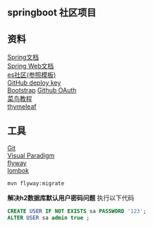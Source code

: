 ## springboot 社区项目

## 资料
[Spring文档](https://spring.io/guides/)  
[Spring Web文档](https://spring.io/guides/gs/serving-web-content/)  
[es社区(参照模板)](https://elasticsearch.cn/)  
[GitHub deploy key](https://developer.github.com/v3/guides/managing-deploy-keys/#deploy-keys)  
[Bootstrap](https://v3.bootcss.com/getting-started/)
[Github OAuth](https://developer.github.com/apps/building-oauth-apps/creating-an-oauth-app/)  
[菜鸟教程](https://www.runoob.com/mysql/mysql-select-query.html)  
[thymeleaf](https://www.thymeleaf.org/doc/tutorials/3.0/usingthymeleaf.html#setting-attribute-values)
## 工具
[Git](https://git-scm.com/download)  
[Visual Paradigm](https://www.visual-paradigm.com)  
[flyway](https://flywaydb.org/getstarted/firststeps/maven)  
[lombok](https://projectlombok.org)

```bash
mvn flyway:migrate
```

**解决h2数据库默认用户密码问题**
执行以下代码
```sql
CREATE USER IF NOT EXISTS sa PASSWORD '123';
ALTER USER sa admin true ;
```